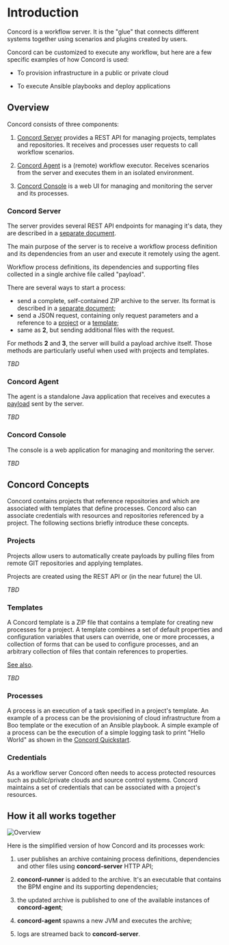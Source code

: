 # Introduction

Concord is a workflow server. It is the "glue" that connects different
systems together using scenarios and plugins created by users.

Concord can be customized to execute any workflow, but here are a few
specific examples of how Concord is used:

* To provision infrastructure in a public or private cloud

* To execute Ansible playbooks and deploy applications

## Overview

Concord consists of three components:

1. [Concord Server](#server) provides a REST API for managing
   projects, templates and repositories. It receives and processes
   user requests to call workflow scenarios.

2. [Concord Agent](#agent) is a (remote) workflow executor. Receives
   scenarios from the server and executes them in an isolated
   environment.

3. [Concord Console](#console) is a web UI for managing and monitoring
   the server and its processes.
   
### Concord Server

The server provides several REST API endpoints for managing it's data,
they are described in a [separate document](./api).

The main purpose of the server is to receive a workflow process
definition and its dependencies from an user and execute it remotely
using the agent.

Workflow process definitions, its dependencies and supporting files
collected in a single archive file called "payload".

There are several ways to start a process:

- send a complete, self-contained ZIP archive to the server. Its
format is described in a
[separate document](./processes.md#payload-format);
- send a JSON request, containing only request parameters and a
reference to a [project](#project) or a [template](#template);
- same as **2**, but sending additional files with the request.

For methods **2** and **3**, the server will build a payload archive
itself. Those methods are particularly useful when used with projects
and templates.

*TBD*

### Concord Agent

The agent is a standalone Java application that receives and executes
a [payload](#payload) sent by the server.

*TBD*

### Concord Console 

The console is a web application for managing and monitoring the
server.

*TBD*

## Concord Concepts

Concord contains projects that reference repositories and which are
associated with templates that define processes.  Concord also can
associate credentials with resources and repositories referenced by a
project.  The following sections briefly introduce these concepts.

### Projects

Projects allow users to automatically create payloads by pulling files
from remote GIT repositories and applying templates.

Projects are created using the REST API or (in the near future) the UI.

*TBD*

### Templates

A Concord template is a ZIP file that contains a template for creating
new processes for a project. A template combines a set of default
properties and configuration variables that users can override, one or
more processes, a collection of forms that can be used to configure
processes, and an arbitrary collection of files that contain
references to properties.

[See also](./templates.md).

*TBD*

### Processes

A process is an execution of a task specified in a project's template.
An example of a process can be the provisioning of cloud
infrastructure from a Boo template or the execution of an Ansible
playbook.  A simple example of a process can be the execution of a
simple logging task to print "Hello World" as shown in the [Concord
Quickstart](quickstart.md).

### Credentials

As a workflow server Concord often needs to access protected resources
such as public/private clouds and source control systems.  Concord
maintains a set of credentials that can be associated with a project's
resources.

## How it all works together

![Overview](images/runtime-overview.png)

Here is the simplified version of how Concord and its processes work:

1. user publishes an archive containing process definitions,
   dependencies and other files using **concord-server** HTTP API;

2. **concord-runner** is added to the archive. It's an executable that
   contains the BPM engine and its supporting dependencies;

3. the updated archive is published to one of the available instances
   of **concord-agent**;

4. **concord-agent** spawns a new JVM and executes the archive;

5. logs are streamed back to **concord-server**.

